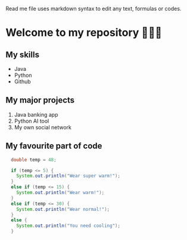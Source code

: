 Read me file uses markdown syntax to edit any text, formulas or codes.

# Welcome to my repository 🩶🩶🩶

## My skills
- Java
- Python
- Github

## My major projects
1. Java banking app
2. Python AI tool
3. My own social network

## My favourite part of code
```java
  double temp = 48;

  if (temp <= 5) {
    System.out.println("Wear super warm!");
  }
  else if (temp <= 15) {
    System.out.println("Wear warm!");
  }
  else if (temp <= 30) {
    System.out.println("Wear normal!");
  }
  else {
    System.out.println("You need cooling");
  }
```
